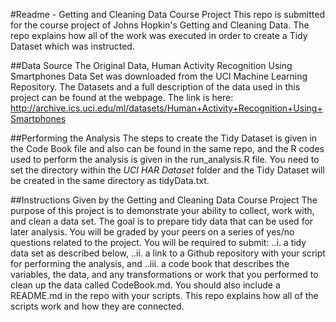 #Readme - Getting and Cleaning Data Course Project 
This repo is submitted for the course project of Johns Hopkin's Getting and Cleaning Data. The repo explains how all of the work was executed in order to create a Tidy Dataset which was instructed.

##Data Source
The Original Data, Human Activity Recognition Using Smartphones Data Set was downloaded from the UCI Machine Learning Repository. The Datasets and a full description of the data used in this project can be found at the webpage.
The link is here: http://archive.ics.uci.edu/ml/datasets/Human+Activity+Recognition+Using+Smartphones

##Performing the Analysis
The steps to create the Tidy Dataset is given in the Code Book file and also can be found in the same repo, and the R codes used to perform the analysis is given in the run_analysis.R file.
You need to set the directory within the *UCI HAR Dataset* folder and the Tidy Dataset will be created in the same directory as tidyData.txt.

##Instructions Given by the Getting and Cleaning Data Course Project 
The purpose of this project is to demonstrate your ability to collect, work with, and clean a data set. The goal is to prepare tidy data that can be used for later analysis. You will be graded by your peers on a series of yes/no questions related to the project. You will be required to submit:
..i. a tidy data set as described below,
..ii. a link to a Github repository with your script for performing the analysis, and
..iii. a code book that describes the variables, the data, and any transformations or work that you performed to clean up the data called CodeBook.md.
You should also include a README.md in the repo with your scripts. This repo explains how all of the scripts work and how they are connected.

